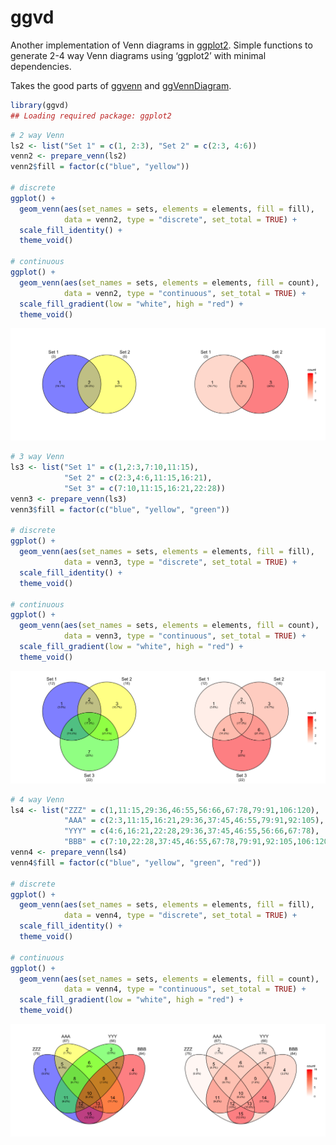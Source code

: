 
<!-- README.md is generated from README.Rmd. Please edit that file -->

# ggvd

<!-- badges: start -->
<!-- badges: end -->

Another implementation of Venn diagrams in
[ggplot2](https://github.com/tidyverse/ggplot2/). Simple functions to
generate 2-4 way Venn diagrams using ‘ggplot2’ with minimal
dependencies.

Takes the good parts of [ggvenn](https://github.com/yanlinlin82/ggvenn)
and [ggVennDiagram](https://github.com/gaospecial/ggVennDiagram).

``` r
library(ggvd)
## Loading required package: ggplot2
```

``` r
# 2 way Venn
ls2 <- list("Set 1" = c(1, 2:3), "Set 2" = c(2:3, 4:6))
venn2 <- prepare_venn(ls2)
venn2$fill = factor(c("blue", "yellow"))

# discrete
ggplot() +
  geom_venn(aes(set_names = sets, elements = elements, fill = fill),
            data = venn2, type = "discrete", set_total = TRUE) +
  scale_fill_identity() + 
  theme_void()

# continuous
ggplot() +
  geom_venn(aes(set_names = sets, elements = elements, fill = count),
            data = venn2, type = "continuous", set_total = TRUE) +
  scale_fill_gradient(low = "white", high = "red") + 
  theme_void()
```

<img src="figs/discrete-venn2-1.png" width="50%" /><img src="figs/discrete-venn2-2.png" width="50%" />

``` r
# 3 way Venn
ls3 <- list("Set 1" = c(1,2:3,7:10,11:15), 
            "Set 2" = c(2:3,4:6,11:15,16:21), 
            "Set 3" = c(7:10,11:15,16:21,22:28))
venn3 <- prepare_venn(ls3)
venn3$fill = factor(c("blue", "yellow", "green"))

# discrete
ggplot() +
  geom_venn(aes(set_names = sets, elements = elements, fill = fill),
            data = venn3, type = "discrete", set_total = TRUE) +
  scale_fill_identity() + 
  theme_void()

# continuous
ggplot() +
  geom_venn(aes(set_names = sets, elements = elements, fill = count),
            data = venn3, type = "continuous", set_total = TRUE) +
  scale_fill_gradient(low = "white", high = "red") + 
  theme_void()
```

<img src="figs/discrete-venn3-1.png" width="50%" /><img src="figs/discrete-venn3-2.png" width="50%" />

``` r
# 4 way Venn
ls4 <- list("ZZZ" = c(1,11:15,29:36,46:55,56:66,67:78,79:91,106:120),
            "AAA" = c(2:3,11:15,16:21,29:36,37:45,46:55,79:91,92:105),
            "YYY" = c(4:6,16:21,22:28,29:36,37:45,46:55,56:66,67:78),
            "BBB" = c(7:10,22:28,37:45,46:55,67:78,79:91,92:105,106:120))
venn4 <- prepare_venn(ls4)
venn4$fill = factor(c("blue", "yellow", "green", "red"))

# discrete
ggplot() +
  geom_venn(aes(set_names = sets, elements = elements, fill = fill),
            data = venn4, type = "discrete", set_total = TRUE) +
  scale_fill_identity() + 
  theme_void()

# continuous
ggplot() +
  geom_venn(aes(set_names = sets, elements = elements, fill = count),
            data = venn4, type = "continuous", set_total = TRUE) +
  scale_fill_gradient(low = "white", high = "red") + 
  theme_void()
```

<img src="figs/discrete-venn4-1.png" width="50%" /><img src="figs/discrete-venn4-2.png" width="50%" />
